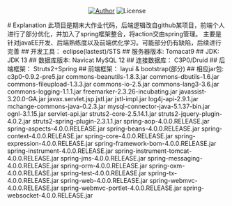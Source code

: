 <p align="center">
<a href="https://liuhongwei3.github.io"><img alt="Author" src="https://img.shields.io/badge/Author-Tadm-pink.svg?style=flat-square"/></a>
<img alt="License" src="https://img.shields.io/apm/l/vim-mode?style=flat-square"/>
</p>
# Explanation
此项目是期末大作业代码，后端逻辑改自github某项目，前端个人进行了部分优化，并加入了spring框架整合，将action交由spring管理。
主要是针对javaEE开发、后端熟练度以及前端优化学习。可能部分仍有缺陷，后续进行完善
## 开发工具：       
eclipse(lastest)/STS
## 服务器版本:      
Tomacat9
## JDK:            
JDK 13
## 数据库版本:      
Navicat MySQL 12
## 连接数据库：   	
C3P0/Druid
## 后端框架：     	
Struts2+Spring
## 前端框架：     	
layui & bootstrap(部分)
## 相应jar包:      	
c3p0-0.9.2-pre5.jar
commons-beanutils-1.8.3.jar
commons-dbutils-1.6.jar
commons-fileupload-1.3.3.jar
commons-io-2.5.jar
commons-lang3-3.6.jar
commons-logging-1.1.1.jar
freemarker-2.3.26-incubating.jar
javassist-3.20.0-GA.jar
javax.servlet.jsp.jstl.jar
jstl-impl.jar
log4j-api-2.9.1.jar
mchange-commons-java-0.2.3.jar
mysql-connector-java-5.1.37-bin.jar
ognl-3.1.15.jar
servlet-api.jar
struts2-core-2.5.14.1.jar
struts2-jquery-plugin-4.0.2.jar
struts2-spring-plugin-2.3.1.1.jar
spring-aop-4.0.0.RELEASE.jar
spring-aspects-4.0.0.RELEASE.jar
spring-beans-4.0.0.RELEASE.jar
spring-context-4.0.0.RELEASE.jar
spring-core-4.0.0.RELEASE.jar
spring-expression-4.0.0.RELEASE.jar
spring-framework-bom-4.0.0.RELEASE.jar
spring-instrument-4.0.0.RELEASE.jar
spring-instrument-tomcat-4.0.0.RELEASE.jar
spring-jms-4.0.0.RELEASE.jar
spring-messaging-4.0.0.RELEASE.jar
spring-orm-4.0.0.RELEASE.jar
spring-oxm-4.0.0.RELEASE.jar
spring-test-4.0.0.RELEASE.jar
spring-tx-4.0.0.RELEASE.jar
spring-web-4.0.0.RELEASE.jar
spring-webmvc-4.0.0.RELEASE.jar
spring-webmvc-portlet-4.0.0.RELEASE.jar
spring-websocket-4.0.0.RELEASE.jar
